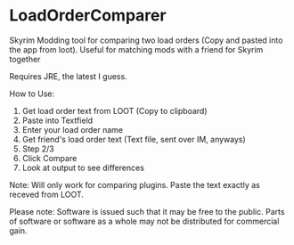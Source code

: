 # LoadOrderComparer
Skyrim Modding tool for comparing two load orders (Copy and pasted into the app from loot). Useful for matching mods with a friend for Skyrim together

Requires JRE, the latest I guess.

How to Use:
1. Get load order text from LOOT (Copy to clipboard)
2. Paste into Textfield
3. Enter your load order name
4. Get friend's load order text (Text file, sent over IM, anyways)
5. Step 2/3
6. Click Compare
7. Look at output to see differences

Note: 
Will only work for comparing plugins.
Paste the text exactly as receved from LOOT.


Please note:
Software is issued such that it may be free to the public. Parts of software or software as a whole may not be distributed for commercial gain.
